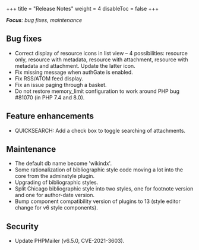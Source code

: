 +++
title = "Release Notes"
weight = 4
disableToc = false
+++

***Focus**: bug fixes, maintenance*

## Bug fixes

- Correct display of resource icons in list view – 4 possibilities: resource only, resource with metadata, resource with attachment, resource with metadata and attachment. Update the latter icon.
- Fix missing message when authGate is enabled.
- Fix RSS/ATOM feed display.
- Fix an issue paging through a basket.
- Do not restore memory_limit configuration to work around PHP bug #81070 (in PHP 7.4 and 8.0).

## Feature enhancements

- QUICKSEARCH: Add a check box to toggle searching of attachments.

## Maintenance

- The default db name become 'wikindx'.
- Some rationalization of bibliographic style code moving a lot into the core from the adminstyle plugin.
- Upgrading of bibliographic styles.
- Split Chicago bibliographic style into two styles, one for footnote version and one for author-date version.
- Bump component compatibility version of plugins to 13 (style editor change for v6 style components).

## Security

- Update PHPMailer (v6.5.0, CVE-2021-3603).
